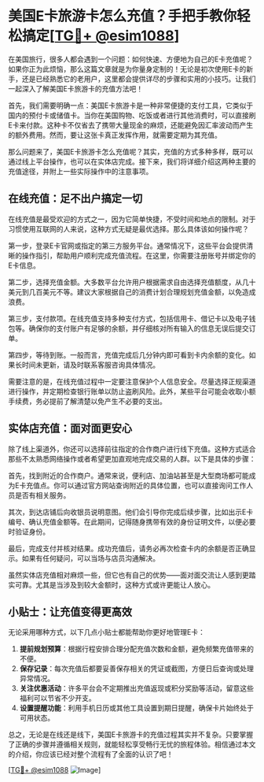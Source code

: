 # 美国E卡旅游卡怎么充值？手把手教你轻松搞定[[TG💪+ @esim1088](https://t.me/s/esim1088)]

在美国旅行，很多人都会遇到一个问题：如何快速、方便地为自己的E卡充值呢？如果你正为此烦恼，那么这篇文章就是为你量身定制的！无论是初次使用E卡的新手，还是已经熟悉它的老用户，这里都会提供详尽的步骤和实用的小技巧。让我们一起深入了解美国E卡旅游卡的充值方法吧！

首先，我们需要明确一点：美国E卡旅游卡是一种非常便捷的支付工具，它类似于国内的预付卡或储值卡。当你在美国购物、吃饭或者进行其他消费时，可以直接刷E卡来付款。这种卡不仅省去了携带大量现金的麻烦，还能避免因汇率波动而产生的额外费用。然而，要让这张卡真正发挥作用，就需要定期为其充值。

那么问题来了，美国E卡旅游卡怎么充值呢？其实，充值的方式多种多样，既可以通过线上平台操作，也可以在实体店完成。接下来，我们将详细介绍这两种主要的充值途径，并附上一些实际操作中的注意事项。

## 在线充值：足不出户搞定一切

在线充值是最受欢迎的方式之一，因为它简单快捷，不受时间和地点的限制。对于习惯使用互联网的人来说，这种方式无疑是最优选择。那么具体该如何操作呢？

第一步，登录E卡官网或指定的第三方服务平台。通常情况下，这些平台会提供清晰的操作指引，帮助用户顺利完成充值流程。在这里，你需要注册账号并绑定你的E卡信息。

第二步，选择充值金额。大多数平台允许用户根据需求自由选择充值额度，从几十美元到几百美元不等。建议大家根据自己的消费计划合理规划充值金额，以免造成浪费。

第三步，支付款项。在线充值支持多种支付方式，包括信用卡、借记卡以及电子钱包等。确保你的支付账户有足够的余额，并仔细核对所有输入的信息无误后提交订单。

第四步，等待到账。一般而言，充值完成后几分钟内即可看到卡内余额的变化。如果长时间未更新，请及时联系客服咨询具体情况。

需要注意的是，在线充值过程中一定要注意保护个人信息安全。尽量选择正规渠道进行操作，并定期检查银行账单以防止盗刷风险。此外，某些平台可能会收取小额手续费，务必提前了解清楚以免产生不必要的支出。

## 实体店充值：面对面更安心

除了线上渠道外，你还可以选择前往指定的合作商户进行线下充值。这种方式适合那些不太熟悉网络操作或者希望更加直观地完成交易的人群。以下是具体的步骤：

首先，找到附近的合作商户。通常来说，便利店、加油站甚至是大型商场都可能成为E卡充值点。你可以通过官方网站查询附近的具体位置，也可以直接询问工作人员是否有相关服务。

其次，到达店铺后向收银员说明意图。他们会引导你完成后续步骤，比如出示E卡编号、确认充值金额等。在此期间，记得随身携带有效的身份证明文件，以便必要时验证身份。

最后，完成支付并核对结果。成功充值后，请务必再次检查卡内的余额是否正确显示。如果有任何疑问，可以当场与店员沟通解决。

虽然实体店充值相对麻烦一些，但它也有自己的优势——面对面交流让人感到更踏实可靠。尤其是当涉及到较大金额时，这种方式或许更能让人放心。

## 小贴士：让充值变得更高效

无论采用哪种方式，以下几点小贴士都能帮助你更好地管理E卡：

1. **提前规划预算**：根据行程安排合理分配充值次数和金额，避免频繁充值带来的不便。
2. **保存记录**：每次充值后都要妥善保存相关的凭证或截图，方便日后查询或处理异常情况。
3. **关注优惠活动**：许多平台会不定期推出充值返现或积分奖励等活动，留意这些福利可以节省不少开支。
4. **设置提醒功能**：利用手机日历或其他工具设置到期日提醒，确保卡片始终处于可用状态。

总之，无论是在线还是线下，美国E卡旅游卡的充值过程其实并不复杂。只要掌握了正确的步骤并遵循相关规则，就能轻松享受畅行无忧的旅程体验。相信通过本文的介绍，你应该已经对整个流程有了全面的认识了吧！

[[TG💪+ @esim1088](https://t.me/s/esim1088) ![Image](https://i.postimg.cc/4NQfJmqS/Snipaste-2025-05-13-00-14-12.png)]